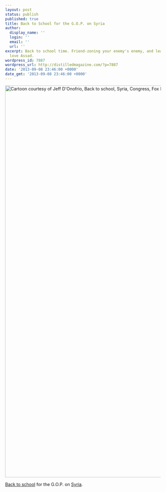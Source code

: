 ```yaml
---
layout: post
status: publish
published: true
title: Back to School for the G.O.P. on Syria
author:
  display_name: ''
  login: ''
  email: ''
  url: ''
excerpt: Back to school time. Friend-zoning your enemy's enemy, and learning how to
  love Assad.
wordpress_id: 7887
wordpress_url: http://distilledmagazine.com/?p=7887
date: '2013-09-08 23:46:00 +0000'
date_gmt: '2013-09-08 23:46:00 +0000'
---
```

<p><a href="http://distilledmagazine.com/wp-content/uploads/2013/09/back-to-school.jpg"><img class="aligncenter size-full wp-image-7888" alt="Cartoon courtesy of Jeff D'Onofrio, Back to school, Syria, Congress, Fox News, elephant, Assad,  http://distilledmagazine.com/syrian-holiday/ " src="http://distilledmagazine.com/wp-content/uploads/2013/09/back-to-school.jpg" width="1636" height="1268" /></a></p>
<p><a href="http://nomoremister.blogspot.com/2013/09/no-peggy-you-cant-blame-your-syria.html?showComment=1378469358155&amp;m=1" target="_blank">Back to school</a> for the G.O.P. on <a href="http://distilledmagazine.com/syrian-holiday/" target="_blank">Syria</a>.</p>
<p>&nbsp;</p>
<p>&nbsp;</p>

